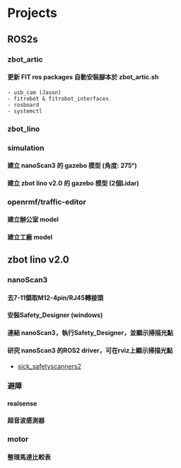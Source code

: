 # Projects

## ROS2s

### zbot_artic

#### 更新 FIT ros packages 自動安裝腳本於 zbot_artic.sh

    - usb_cam (Jason)
    - fitrobot & fitrobot_interfaces
    - rosboard
    - systemctl

### zbot_lino

### simulation

#### 建立 nanoScan3 的 gazebo 模型 (角度: 275°)

#### 建立 zbot lino v2.0 的 gazebo 模型 (2個Lidar)

### openrmf/traffic-editor

#### 建立辦公室 model

#### 建立工廠 model

## zbot lino v2.0

### nanoScan3

#### 去7-11領取M12-4pin/RJ45轉接頭

#### 安裝Safety_Designer (windows)

#### 連結 nanoScan3，執行Safety_Designer，並顯示掃描光點

#### 研究 nanoScan3 的ROS2 driver，可在rviz上顯示掃描光點

- [sick_safetyscanners2](https://github.com/SICKAG/sick_safetyscanners2)

### 避障

#### realsense

#### 超音波感測器

### motor

#### 整理馬達比較表

